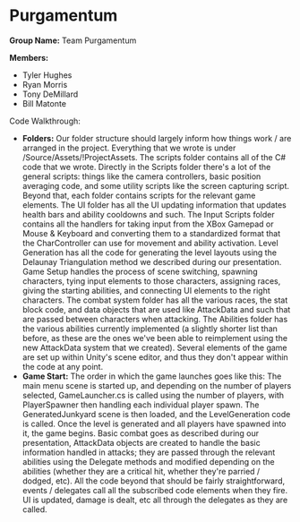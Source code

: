 Purgamentum
=========================================
**Group Name:** Team Purgamentum

**Members:**

* Tyler Hughes
* Ryan Morris 
* Tony DeMillard
* Bill Matonte


Code Walkthrough:
* **Folders:** Our folder structure should largely inform how things work / are arranged in the project. Everything that we wrote is under /Source/Assets/!ProjectAssets.  The scripts folder contains all of the C# code that we wrote.  Directly in the Scripts folder there's a lot of the general scripts: things like the camera controllers, basic position averaging code, and some utility scripts like the screen capturing script.  Beyond that, each folder contains scripts for the relevant game elements.  The UI folder has all the UI updating information that updates health bars and ability cooldowns and such.  The Input Scripts folder contains all the handlers for taking input from the XBox Gamepad or Mouse & Keyboard and converting them to a standardized format that the CharController can use for movement and ability activation.  Level Generation has all the code for generating the level layouts using the Delaunay Triangulation method we described during our presentation.  Game Setup handles the process of scene switching, spawning characters, tying input elements to those characters, assigning races, giving the starting abilities, and connecting UI elements to the right characters.  The combat system folder has all the various races, the stat block code, and data objects that are used like AttackData and such that are passed between characters when attacking.  The Abilities folder has the various abilities currently implemented (a slightly shorter list than before, as these are the ones we've been able to reimplement using the new AttackData system that we created).  Several elements of the game are set up within Unity's scene editor, and thus they don't appear within the code at any point.
* **Game Start:**  The order in which the game launches goes like this: The main menu scene is started up, and depending on the number of players selected, GameLauncher.cs is called using the number of players, with PlayerSpawner then handling each individual player spawn.  The GeneratedJunkyard scene is then loaded, and the LevelGeneration code is called.  Once the level is generated and all players have spawned into it, the game begins.  Basic combat goes as described during our presentation, AttackData objects are created to handle the basic information handled in attacks; they are passed through the relevant abilities using the Delegate methods and modified depending on the abilities (whether they are a critical hit, whether they're parried / dodged, etc).  All the code beyond that should be fairly straightforward, events / delegates call all the subscribed code elements when they fire.  UI is updated, damage is dealt, etc all through the delegates as they are called.